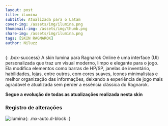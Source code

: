 ```yaml
---
layout: post
title: iLumina
subtitle: Atualizada para o Latam
cover-img: /assets/img/ilumina.png
thumbnail-img: /assets/img/thumb.png
share-img: /assets/img/ilumina.png
tags: [SKIN RAGNAROK]
author: Niluzz
---
```


{: .box-success}
A skin Iumina para Ragnarok Online é uma interface (UI) personalizada que traz um visual moderno, limpo e elegante para o jogo. Ela modifica elementos como barras de HP/SP, janelas de inventário, habilidades, lojas, entre outros, com cores suaves, ícones minimalistas e melhor organização das informações, deixando a experiência de jogo mais agradável e atualizada sem perder a essência clássica do Ragnarok.

**Segue a evolução de todas as atualizações realizada nesta skin**

### Registro de alterações

![ilumina](https://github.dev/niluzz/ilumina-skin-latam/assets/img/ilumina.png){: .mx-auto.d-block :}
